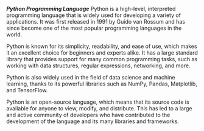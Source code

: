 ***Python Programming Language***
Python is a high-level, interpreted programming language that is widely used for developing a variety of applications. It was first released in 1991 by Guido van Rossum and has since become one of the most popular programming languages in the world.

Python is known for its simplicity, readability, and ease of use, which makes it an excellent choice for beginners and experts alike. It has a large standard library that provides support for many common programming tasks, such as working with data structures, regular expressions, networking, and more.

Python is also widely used in the field of data science and machine learning, thanks to its powerful libraries such as NumPy, Pandas, Matplotlib, and TensorFlow.

Python is an open-source language, which means that its source code is available for anyone to view, modify, and distribute. This has led to a large and active community of developers who have contributed to the development of the language and its many libraries and frameworks.
